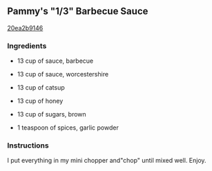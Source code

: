 ## Pammy's "1/3" Barbecue Sauce

[20ea2b9146](http://www.food.com/recipe/pammys-1-3-barbecue-sauce-109631)

### Ingredients

 - 13 cup of sauce, barbecue

 - 13 cup of sauce, worcestershire

 - 13 cup of catsup

 - 13 cup of honey

 - 13 cup of sugars, brown

 - 1 teaspoon of spices, garlic powder

### Instructions

I put everything in my mini chopper and"chop" until mixed well. Enjoy.